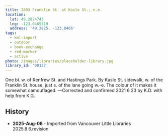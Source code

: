```yaml
---
title: 2803 Franklin St. at Kaslo St.; n.e.
location:
  lat: 49.2824743
  lng: -123.0465719
  address: '49.2825, -123.0466'
tags:
  - kml-import
  - outdoor
  - book-exchange
  - red-marker
  - active
photo: /images/libraries/placeholder-library.jpg
library_id: '00137'
---
```

One bl. w. of Renfrew St. and Hastings Park.
By Kaslo St. sidewalk, w. of the Franklin St. house, just s. of the lane going w.-e.
The colour of it makes it somewhat camouflaged.
—Corrected and confirmed 2021 6 23 by K.D. with help from K.G.

## History
- **2025-Aug-08** - Imported from Vancouver Little Libraries 2025.8.6.revision
